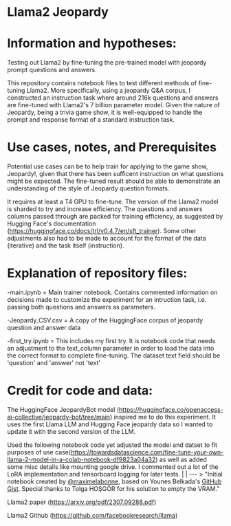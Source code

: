 # Llama2 Jeopardy

# Information and hypotheses:

Testing out Llama2 by fine-tuning the pre-trained model with jeopardy prompt questions and answers.

This repository contains notebook files to test different methods of fine-tuning Llama2. More specifically, using a jeopardy Q&A corpus, I constructed an instruction task where around 216k questions and answers are fine-tuned with Llama2's 7 billion parameter model. Given the nature of Jeopardy, being a trivia game show, it is well-equipped to handle the prompt and response format of a standard instruction task. 

# Use cases, notes, and Prerequisites

Potential use cases can be to help train for applying to the game show, Jeopardy!, given that there has been sufficent instruction on what questions might be expected. The fine-tuned result should be able to demonstrate an understanding of the style of Jeopardy question formats.

It requires at least a T4 GPU to fine-tune. The version of the Llama2 model is sharded to try and increase efficiency. The questions and answers columns passed through are packed for training efficiency, as suggested by Hugging Face's documentation (https://huggingface.co/docs/trl/v0.4.7/en/sft_trainer). Some other adjustments also had to be made to account for the format of the data (iterative) and the task itself (instruction). 


# Explanation of repository files:

-main.ipynb = Main trainer notebook. Contains commented information on decisions made to customize the experiment for an intruction task, i.e. passing both questions and answers as parameters.


-Jeopardy_CSV.csv = A copy of the HuggingFace corpus of jeopardy question and answer data


-first_try.ipynb = This includes my first try. It is notebook code that needs an adjustment to the text_column parameter in order to load the data into the correct format to complete fine-tuning. The dataset text field should be 'question' and 'answer' not 'text'



# Credit for code and data:

The HuggingFace JeopardyBot model (https://huggingface.co/openaccess-ai-collective/jeopardy-bot/tree/main) inspired me to do this experiment. It uses the first Llama LLM and Hugging Face jeopardy data so I wanted to update it with the second version of the LLM.


Used the following notebook code yet adjusted the model and datset to fit purposes of use case(https://towardsdatascience.com/fine-tune-your-own-llama-2-model-in-a-colab-notebook-df9823a04a32) as well as added some misc details like mounting google drive. I commented out a lot of the LoRA implementation and tensorboard logging for later tests.
    |
    |
    --- > "Initial notebook created by [@maximelabonne](https://twitter.com/maximelabonne), based on Younes Belkada's [GitHub Gist](https://gist.github.com/younesbelkada/9f7f75c94bdc1981c8ca5cc937d4a4da). Special thanks to Tolga HOŞGÖR for his solution to empty the VRAM."

Llama2 paper (https://arxiv.org/pdf/2307.09288.pdf)

Llama2 Github (https://github.com/facebookresearch/llama)


